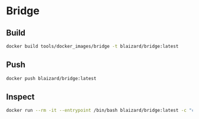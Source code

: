 # Bridge

## Build

```bash
docker build tools/docker_images/bridge -t blaizard/bridge:latest
```

## Push

```bash
docker push blaizard/bridge:latest
```

## Inspect


```bash
docker run --rm -it --entrypoint /bin/bash blaizard/bridge:latest -c "cat /etc/ssh/sshd_config"
```
